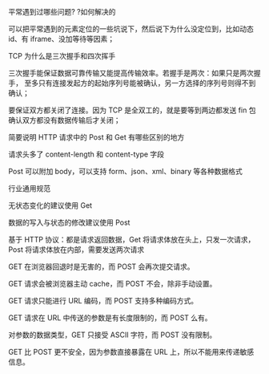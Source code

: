 平常遇到过哪些问题? ?如何解决的

可以把平常遇到的元素定位的一些坑说下，然后说下为什么没定位到，比如动态 id、有 iframe、没加等待等因素；



TCP 为什么是三次握手和四次挥手

三次握手能保证数据可靠传输又能提高传输效率。若握手是两次：如果只是两次握手， 至多只有连接发起方的起始序列号能被确认，另一方选择的序列号则得不到确认；

要保证双方都关闭了连接。因为 TCP 是全双工的，就是要等到两边都发送 fin 包确认双方都没有数据传输后才关闭；




简要说明 HTTP 请求中的 Post 和 Get 有哪些区别的地方

请求头多了 content-length 和 content-type 字段

Post 可以附加 body，可以支持 form、json、xml、binary 等各种数据格式

行业通用规范

无状态变化的建议使用 Get

数据的写入与状态的修改建议使用 Post

基于 HTTP 协议：都是请求返回数据，Get 将请求体放在头上，只发一次请求，Post 将请求体放在内部，需要发送两次请求

GET 在浏览器回退时是无害的，而 POST 会再次提交请求。

GET 请求会被浏览器主动 cache，而 POST 不会，除非手动设置。

GET 请求只能进行 URL 编码，而 POST 支持多种编码方式。

GET 请求在 URL 中传送的参数是有长度限制的，而 POST 么有。

对参数的数据类型，GET 只接受 ASCII 字符，而 POST 没有限制。

GET 比 POST 更不安全，因为参数直接暴露在 URL 上，所以不能用来传递敏感信息。

